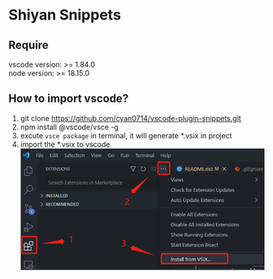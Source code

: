 # Shiyan Snippets

## Require
vscode version: >= 1.84.0  
node version: >= 18.15.0

## How to import vscode?
1. git clone https://github.com/cyan0714/vscode-plugin-snippets.git
2. npm install @vscode/vsce -g
3. excute `vsce package` in terminal, it will generate *.vsix in project
4. import the *.vsix to vscode  
![flow](https://github.com/cyan0714/vscode-plugin-snippets/blob/master/imgs/flow.png?raw=true)
